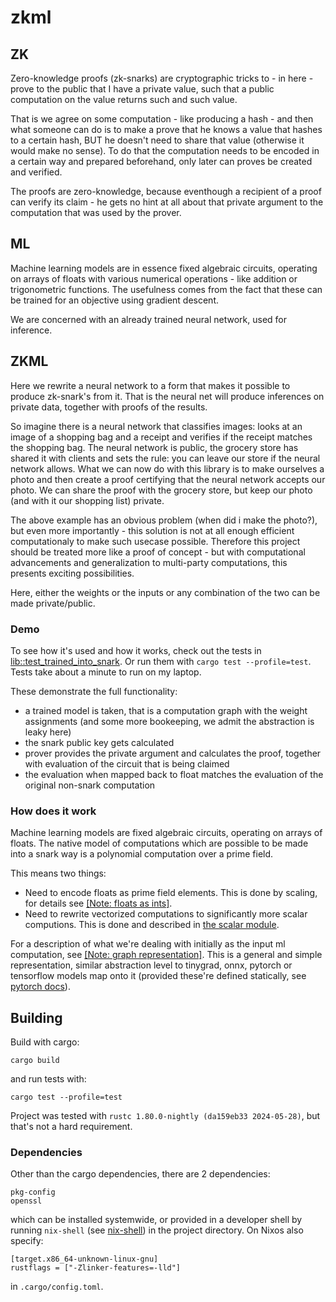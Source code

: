 # zkml

## ZK

Zero-knowledge proofs (zk-snarks) are cryptographic tricks to - in here - prove to the public that I have a private value, such that a public computation on the value returns such and such value.

That is we agree on some computation - like producing a hash - and then what someone can do is to make a prove that he knows a value that hashes to a certain hash, BUT he doesn't need to share that value (otherwise it would make no sense). To do that the computation needs to be encoded in a certain way and prepared beforehand, only later can proves be created and verified.

The proofs are zero-knowledge, because eventhough a recipient of a proof can verify its claim - he gets no hint at all about that private argument to the computation that was used by the prover.

## ML

Machine learning models are in essence fixed algebraic circuits, operating on arrays of floats with various numerical operations - like addition or trigonometric functions. The usefulness comes from the fact that these can be trained for an objective using gradient descent. 

We are concerned with an already trained neural network, used for inference.

## ZKML

Here we rewrite a neural network to a form that makes it possible to produce zk-snark's from it. That is the neural net will produce inferences on private data, together with proofs of the results.

So imagine there is a neural network that classifies images: looks at an image of a shopping bag and a receipt and verifies if the receipt matches the shopping bag. The neural network is public, the grocery store has shared it with clients and sets the rule: you can leave our store if the neural network allows. What we can now do with this library is to make ourselves a photo and then create a proof certifying that the neural network accepts our photo. We can share the proof with the grocery store, but keep our photo (and with it our shopping list) private.

The above example has an obvious problem (when did i make the photo?), but even more importantly - this solution is not at all enough efficient computationaly to make such usecase possible. Therefore this project should be treated more like a proof of concept - but with computational advancements and generalization to multi-party computations, this presents exciting possibilities.

Here, either the weights or the inputs or any combination of the two can be made private/public.

### Demo

To see how it's used and how it works, check out the tests in [lib::test_trained_into_snark](https://github.com/przyjacielpkp/zkml/blob/main/lib/src/lib.rs#L76). Or run them with `cargo test --profile=test`. Tests take about a minute to run on my laptop.

These demonstrate the full functionality: 
 - a trained model is taken, that is a computation graph with the weight assignments (and some more bookeeping, we admit the abstraction is leaky here)
 - the snark public key gets calculated
 - prover provides the private argument and calculates the proof, together with evaluation of the circuit that is being claimed
 - the evaluation when mapped back to float matches the evaluation of the original non-snark computation

### How does it work

Machine learning models are fixed algebraic circuits, operating on arrays of floats.
The native model of computations which are possible to be made into a snark way is a polynomial computation over a prime field.

This means two things:

 - Need to encode floats as prime field elements. This is done by scaling, for details see [[Note: floats as ints]](https://github.com/przyjacielpkp/zkml/blob/c678d410adc3de188ce439b94ad4b9edba7785cf/lib/src/snark/snark.rs#L124).
 - Need to rewrite vectorized computations to significantly more scalar computions. This is done and described in [the scalar module](https://github.com/przyjacielpkp/zkml/blob/c678d410adc3de188ce439b94ad4b9edba7785cf/lib/src/scalar.rs#L131).

For a description of what we're dealing with initially as the input ml computation, see [[Note: graph representation]](https://github.com/przyjacielpkp/zkml/blob/c678d410adc3de188ce439b94ad4b9edba7785cf/lib/src/scalar.rs#L31). This is a general and simple representation, similar abstraction level to tinygrad, onnx, pytorch or tensorflow models map onto it (provided these're defined statically, see [pytorch docs](https://pytorch.org/tutorials/intermediate/torch_export_tutorial.html#graph-breaks)).


## Building

Build with cargo:

```
cargo build
```

and run tests with:

```
cargo test --profile=test
```

Project was tested with `rustc 1.80.0-nightly (da159eb33 2024-05-28)`, but that's not a hard requirement.

### Dependencies

Other than the cargo dependencies, there are 2 dependencies:

```
pkg-config
openssl
```

which can be installed systemwide, or provided in a developer shell by running `nix-shell` (see [nix-shell](https://nixos.wiki/wiki/Development_environment_with_nix-shell)) in the project directory. On Nixos also specify:

```
[target.x86_64-unknown-linux-gnu]
rustflags = ["-Zlinker-features=-lld"]
```

in `.cargo/config.toml`.